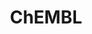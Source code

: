---
layout: default
bigquery: https://console.cloud.google.com/bigquery?p=patents-public-data&d=ebi_chembl&page=dataset
citation: '"The ChEMBL database in 2017." Anna Gaulton, Anne Hersey, Michał Nowotka,
  A Patrícia Bento, Jon Chambers, David Mendez, Prudence Mutowo, Francis Atkinson,
  Louisa J Bellis, Elena Cibrián-Uhalte, Mark Davies, Nathan Dedman, Anneli Karlsson,
  María Paula Magariños, John P Overington, George Papadatos, Ines Smit, Andrew R
  Leach Nucleic acids Research (2017) 45 (Database Issue), D945-D954'
contributors: European Bioinformatics Institute
cost: None
description: ChEMBL Data is a manually curated database of small molecules used in
  drug discovery, including information about existing patented drugs.
documentation: 'schema: https://www.ebi.ac.uk/chembl/db_schema


  '
last_edit: Mon, 04 Apr 2022 19:07:30 GMT
location: https://console.cloud.google.com/marketplace/product/google_patents_public_datasets/chembl
maintained_by: EMBL-EBI, an outstation of European Molecular Biology Laboratory
related_publications: '

  ChEMBL: towards direct deposition of bioassay data.


  Mendez D, Gaulton A, Bento AP, Chambers J, De Veij M, Félix E, Magariños MP, Mosquera
  JF, Mutowo P, Nowotka M, Gordillo-Marañón M, Hunter F, Junco L, Mugumbate G, Rodriguez-Lopez
  M, Atkinson F, Bosc N, Radoux CJ, Segura-Cabrera A, Hersey A, Leach AR.


  — Nucleic Acids Res. 2019; 47(D1):D930-D940. doi: 10.1093/nar/gky1075

  '
schema_fields: '[''clo_id'', ''src_id'', ''country'', ''organism'', ''mc_organism'',
  ''binding_site_comment'', ''prodrug'', ''alert_set_id'', ''bao_format'', ''withdrawn_country'',
  ''assay_cell_type'', ''availability_type'', ''bao_endpoint'', ''mc_target_type'',
  ''drug_substance_flag'', ''nda_type'', ''level4_description'', ''mw_freebase'',
  ''stem_class'', ''warning_id'', ''qed_weighted'', ''mesh_id'', ''chebi_par_id'',
  ''class_type'', ''cell_id'', ''aidx'', ''patent_id'', ''assay_test_type'', ''subgroup'',
  ''l1'', ''product_id'', ''molfile'', ''name'', ''published_units'', ''research_stem'',
  ''year'', ''polymer_flag'', ''mol_irac_id'', ''parent_go_id'', ''description'',
  ''doc_id'', ''standard_type'', ''metabolite_record_id'', ''ddd_comment'', ''sitecomp_id'',
  ''hrac_class_id'', ''tax_id'', ''src_short_name'', ''hbd'', ''domain_description'',
  ''delist_flag'', ''cx_most_bpka'', ''frac_code'', ''priority'', ''max_phase'', ''level5'',
  ''cell_ontology_id'', ''acd_logd'', ''abstract'', ''mechanism_of_action'', ''component_id'',
  ''le'', ''dosage_form'', ''start_position'', ''pathway_id'', ''selectivity_comment'',
  ''pref_name'', ''mol_hrac_id'', ''standard_relation'', ''synonyms'', ''tissue_id'',
  ''pchembl_value'', ''ddd_units'', ''record_id'', ''met_conversion'', ''mol_frac_id'',
  ''standard_inchi'', ''caloha_id'', ''sequence'', ''usan_stem'', ''l4'', ''src_compound_id'',
  ''inorganic_flag'', ''status'', ''comments'', ''definition'', ''actsm_id'', ''standard_units'',
  ''molecular_species'', ''approval_date'', ''ref_id'', ''sequence_md5sum'', ''ro3_pass'',
  ''stem'', ''usan_stem_id'', ''updated_on'', ''mesh_heading'', ''curated_by'', ''canonical_smiles'',
  ''usan_year'', ''orig_description'', ''ingredient'', ''first_in_class'', ''homologue'',
  ''withdrawn_flag'', ''disease_efficacy'', ''natural_product'', ''job_id'', ''molsyn_id'',
  ''relationship_desc'', ''predbind_id'', ''patent_no'', ''ref_url'', ''applicant_full_name'',
  ''full_molformula'', ''protein_class_id'', ''parent_molregno'', ''site_name'', ''idx'',
  ''level2_description'', ''label'', ''l6'', ''compsyn_id'', ''l2'', ''action_type'',
  ''cx_logp'', ''drug_record_id'', ''patent_expire_date'', ''rgid'', ''tid'', ''upper_value'',
  ''parameter_value'', ''biocomp_id'', ''heavy_atoms'', ''doc_type'', ''warning_year'',
  ''protein_class_synonym'', ''who_extra'', ''warnref_id'', ''assay_subcellular_fraction'',
  ''mol_atc_id'', ''variant_id'', ''irac_code'', ''standard_inchi_key'', ''formulation_id'',
  ''tid_fixed'', ''comp_go_id'', ''enzyme_name'', ''oral'', ''full_mwt'', ''usan_substem'',
  ''l3'', ''first_approval'', ''rtb'', ''indref_id'', ''hba_lipinski'', ''bto_id'',
  ''num_lipinski_ro5_violations'', ''level3'', ''level1_description'', ''entity_id'',
  ''relation'', ''activity_count'', ''relationship_type'', ''comp_class_id'', ''alogp'',
  ''num_alerts'', ''src_description'', ''protclasssyn_id'', ''active_molregno'', ''normal_range_min'',
  ''targcomp_id'', ''tbl'', ''assay_desc'', ''component_type'', ''cell_source_tax_id'',
  ''parenteral'', ''alert_name'', ''assay_type'', ''frac_class_id'', ''assay_source'',
  ''l8'', ''aromatic_rings'', ''as_id'', ''route'', ''mc_target_name'', ''set_name'',
  ''efo_term'', ''strength'', ''cx_most_apka'', ''component_synonym'', ''alert_id'',
  ''mc_tax_id'', ''bao_id'', ''downgraded'', ''submission_date'', ''mutation'', ''potential_duplicate'',
  ''atc_code'', ''mechanism_comment'', ''cpd_str_alert_id'', ''indication_class'',
  ''level3_description'', ''num_ro5_violations'', ''target_type'', ''enzyme_tid'',
  ''protein_class_desc'', ''curation_comment'', ''last_active'', ''ddd_id'', ''target_mapping'',
  ''aspect'', ''withdrawn_year'', ''res_stem_id'', ''relationship'', ''go_id'', ''met_comment'',
  ''stat'', ''db_version'', ''oc_id'', ''prod_pat_id'', ''trade_name'', ''confidence_score'',
  ''cidx'', ''molregno'', ''cell_name'', ''metref_id'', ''company'', ''level1'', ''l5'',
  ''assay_class_id'', ''direct_interaction'', ''max_phase_for_ind'', ''ref_type'',
  ''published_value'', ''cell_description'', ''assay_tissue'', ''standard_value'',
  ''warning_country'', ''first_page'', ''activity_comment'', ''confidence'', ''withdrawn_class'',
  ''usan_stem_definition'', ''hrac_code'', ''drugind_id'', ''lle'', ''published_type'',
  ''mec_id'', ''warning_description'', ''result_flag'', ''normal_range_max'', ''title'',
  ''acd_most_apka'', ''syn_type'', ''targrel_id'', ''type'', ''parent_type'', ''uberon_id'',
  ''parameter_type'', ''accession'', ''compound_key'', ''target_desc'', ''site_residues'',
  ''ass_cls_map_id'', ''isoform'', ''topical'', ''pathway_key'', ''level2'', ''smarts'',
  ''assay_organism'', ''last_page'', ''ad_type'', ''creation_date'', ''std_act_id'',
  ''l7'', ''acd_logp'', ''toid'', ''ap_id'', ''bei'', ''active_ingredient'', ''source'',
  ''compd_id'', ''psa'', ''published_relation'', ''acd_most_bpka'', ''volume'', ''previous_company'',
  ''hba'', ''black_box_warning'', ''value'', ''domain_type'', ''patent_use_code'',
  ''irac_class_id'', ''ddd_admr'', ''ddd_value'', ''major_class'', ''assay_param_id'',
  ''efo_id'', ''warning_class'', ''molecule_type'', ''assay_category'', ''parent_id'',
  ''substrate_record_id'', ''mc_target_accession'', ''innovator_company'', ''standard_flag'',
  ''site_id'', ''compound_name'', ''molecular_mechanism'', ''warning_type'', ''units'',
  ''structure_type'', ''log_id'', ''domain_id'', ''related_tid'', ''source_domain_id'',
  ''species_group_flag'', ''chirality'', ''data_validity_comment'', ''pubmed_id'',
  ''issue'', ''uo_units'', ''smid'', ''drug_product_flag'', ''assay_id'', ''cl_lincs_id'',
  ''dosed_ingredient'', ''chembl_id'', ''withdrawn_reason'', ''qudt_units'', ''met_id'',
  ''doi'', ''end_position'', ''entity_type'', ''updated_by'', ''cellosaurus_id'',
  ''co_stem_id'', ''cx_logd'', ''src_assay_id'', ''activity_id'', ''level4'', ''cell_source_organism'',
  ''ridx'', ''domain_name'', ''path'', ''version'', ''short_name'', ''journal'', ''publication_number'',
  ''assay_tax_id'', ''cell_source_tissue'', ''db_source'', ''therapeutic_flag'', ''mecref_id'',
  ''standard_text_value'', ''hbd_lipinski'', ''who_name'', ''assay_strain'', ''standard_upper_value'',
  ''annotation'', ''prediction_method'', ''text_value'', ''authors'', ''sei'', ''mw_monoisotopic'',
  ''helm_notation'', ''class_level'']'
shortname: chembl
tags:
- biotechnology
- health
- chemical
- bioinformatics
- medical
terms_of_use: CC BY-SA 3.0
title: ChEMBL
uuid: e232a192-965c-4ec9-904c-155b6dfe56c5
---